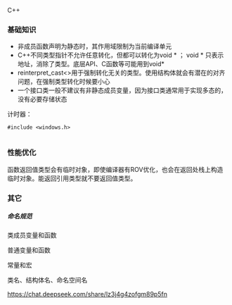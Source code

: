 C++

### 基础知识

* 非成员函数声明为静态时，其作用域限制为当前编译单元
* C++不同类型指针不允许任意转化，但都可以转化为void * ； void * 只表示地址，消除了类型。底层API、C函数等可能用到void* 
* reinterpret_cast<>用于强制转化无关的类型。使用结构体就会有潜在的对齐问题，在强制类型转化时候要小心
* 一个接口类一般不建议有非静态成员变量，因为接口类通常用于实现多态的，没有必要存储状态



计时器：
```
#include <windows.h>


```





### 性能优化

函数返回值类型会有临时对象，即使编译器有ROV优化，也会在返回处栈上构造临时对象。能返回引用类型就不要返回值类型。



### 其它

##### 命名规范

类成员变量和函数

普通变量和函数

常量和宏

类名、结构体名、命名空间名

https://chat.deepseek.com/share/lz3j4g4zofgm89p5fn
